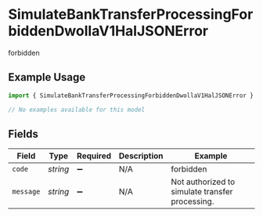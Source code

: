 # SimulateBankTransferProcessingForbiddenDwollaV1HalJSONError

forbidden

## Example Usage

```typescript
import { SimulateBankTransferProcessingForbiddenDwollaV1HalJSONError } from "dwolla/models/errors";

// No examples available for this model
```

## Fields

| Field                                           | Type                                            | Required                                        | Description                                     | Example                                         |
| ----------------------------------------------- | ----------------------------------------------- | ----------------------------------------------- | ----------------------------------------------- | ----------------------------------------------- |
| `code`                                          | *string*                                        | :heavy_minus_sign:                              | N/A                                             | forbidden                                       |
| `message`                                       | *string*                                        | :heavy_minus_sign:                              | N/A                                             | Not authorized to simulate transfer processing. |